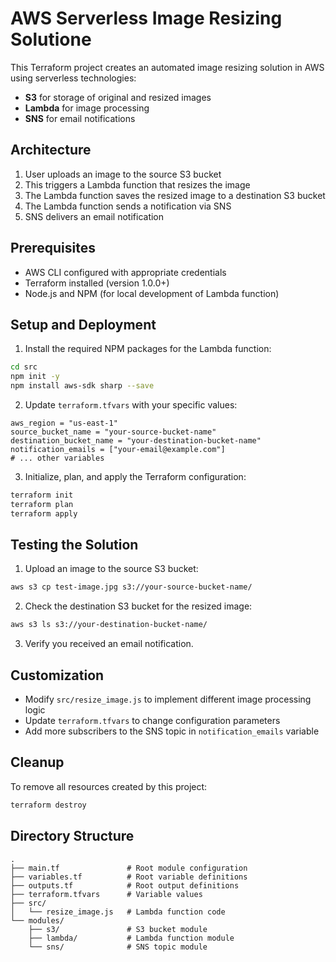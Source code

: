 # AWS Serverless Image Resizing Solutione

This Terraform project creates an automated image resizing solution in AWS using serverless technologies:

- **S3** for storage of original and resized images
- **Lambda** for image processing
- **SNS** for email notifications

## Architecture

1. User uploads an image to the source S3 bucket
2. This triggers a Lambda function that resizes the image
3. The Lambda function saves the resized image to a destination S3 bucket
4. The Lambda function sends a notification via SNS
5. SNS delivers an email notification

## Prerequisites

- AWS CLI configured with appropriate credentials
- Terraform installed (version 1.0.0+)
- Node.js and NPM (for local development of Lambda function)

## Setup and Deployment

1. Install the required NPM packages for the Lambda function:

```bash
cd src
npm init -y
npm install aws-sdk sharp --save
```

2. Update `terraform.tfvars` with your specific values:

```hcl
aws_region = "us-east-1"
source_bucket_name = "your-source-bucket-name"
destination_bucket_name = "your-destination-bucket-name"
notification_emails = ["your-email@example.com"]
# ... other variables
```

3. Initialize, plan, and apply the Terraform configuration:

```bash
terraform init
terraform plan
terraform apply
```

## Testing the Solution

1. Upload an image to the source S3 bucket:

```bash
aws s3 cp test-image.jpg s3://your-source-bucket-name/
```

2. Check the destination S3 bucket for the resized image:

```bash
aws s3 ls s3://your-destination-bucket-name/
```

3. Verify you received an email notification.

## Customization

- Modify `src/resize_image.js` to implement different image processing logic
- Update `terraform.tfvars` to change configuration parameters
- Add more subscribers to the SNS topic in `notification_emails` variable

## Cleanup

To remove all resources created by this project:

```bash
terraform destroy
```

## Directory Structure

```
.
├── main.tf               # Root module configuration
├── variables.tf          # Root variable definitions
├── outputs.tf            # Root output definitions
├── terraform.tfvars      # Variable values
├── src/
│   └── resize_image.js   # Lambda function code
└── modules/
    ├── s3/               # S3 bucket module
    ├── lambda/           # Lambda function module
    └── sns/              # SNS topic module
```
